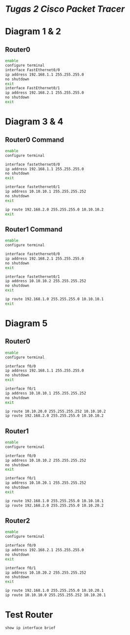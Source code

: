# *Tugas 2 Cisco Packet Tracer*

# Diagram 1 & 2
## Router0
```bash
enable
configure terminal
interface FastEthernet0/0
ip address 192.168.1.1 255.255.255.0
no shutdown
exit
interface FastEthernet0/1
ip address 192.168.2.1 255.255.255.0
no shutdown
exit
```

# Diagram 3 & 4
## Router0 Command
```bash
enable
configure terminal

interface fastethernet0/0
ip address 192.168.1.1 255.255.255.0
no shutdown
exit

interface fastethernet0/1
ip address 10.10.10.1 255.255.255.252
no shutdown
exit

ip route 192.168.2.0 255.255.255.0 10.10.10.2
exit
```

## Router1 Command
```bash
enable
configure terminal

interface fastethernet0/0
ip address 192.168.2.1 255.255.255.0
no shutdown
exit

interface fastethernet0/1
ip address 10.10.10.2 255.255.255.252
no shutdown
exit

ip route 192.168.1.0 255.255.255.0 10.10.10.1
exit
```

# Diagram 5
## Router0
```bash
enable
configure terminal

interface f0/0
ip address 192.168.1.1 255.255.255.0
no shutdown
exit

interface f0/1
ip address 10.10.10.1 255.255.255.252
no shutdown
exit

ip route 10.10.20.0 255.255.255.252 10.10.10.2
ip route 192.168.2.0 255.255.255.0 10.10.10.2
```
## Router1
```bash
enable
configure terminal

interface f0/0
ip address 10.10.10.2 255.255.255.252
no shutdown
exit

interface f0/1
ip address 10.10.20.1 255.255.255.252
no shutdown
exit

ip route 192.168.1.0 255.255.255.0 10.10.10.1
ip route 192.168.2.0 255.255.255.0 10.10.20.2
```
## Router2
```bash
enable
configure terminal

interface f0/0
ip address 192.168.2.1 255.255.255.0
no shutdown
exit

interface f0/1
ip address 10.10.20.2 255.255.255.252
no shutdown
exit

ip route 192.168.1.0 255.255.255.0 10.10.20.1
ip route 10.10.10.0 255.255.255.252 10.10.20.1
```

# Test Router
```bash
show ip interface brief
```
